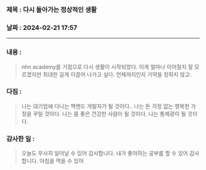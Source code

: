 ### 제목 :  다시 돌아가는 정상적인 생활

### 날짜 : 2024-02-21 17:57

----

### 내용 :
> nhn academy를 기점으로 다시 생활이 시작되었다.
> 이게 얼마나 이어질지 잘 모르겠지만
> 최대한 길게 이끌어 나가고 싶다.
> 언제까지인지 기약을 정하지 않고.

### 다짐 :
> 나는 대기업에 다니는 백엔드 개발자가 될 것이다..
> 나는 돈 걱정 없는 행복한 가정을 꾸릴 것이다.
> 나는 몸 좋은 건강한 사람이 될 것이다.
> 나는 통제광이 될 것이다.
### 감사한 일 :
> 오늘도 무사히 일어날 수 있어 감사합니다.
> 내가 좋아하는 공부를 할 수 있어 감사합니다.
> 아침을 먹을 수 있어